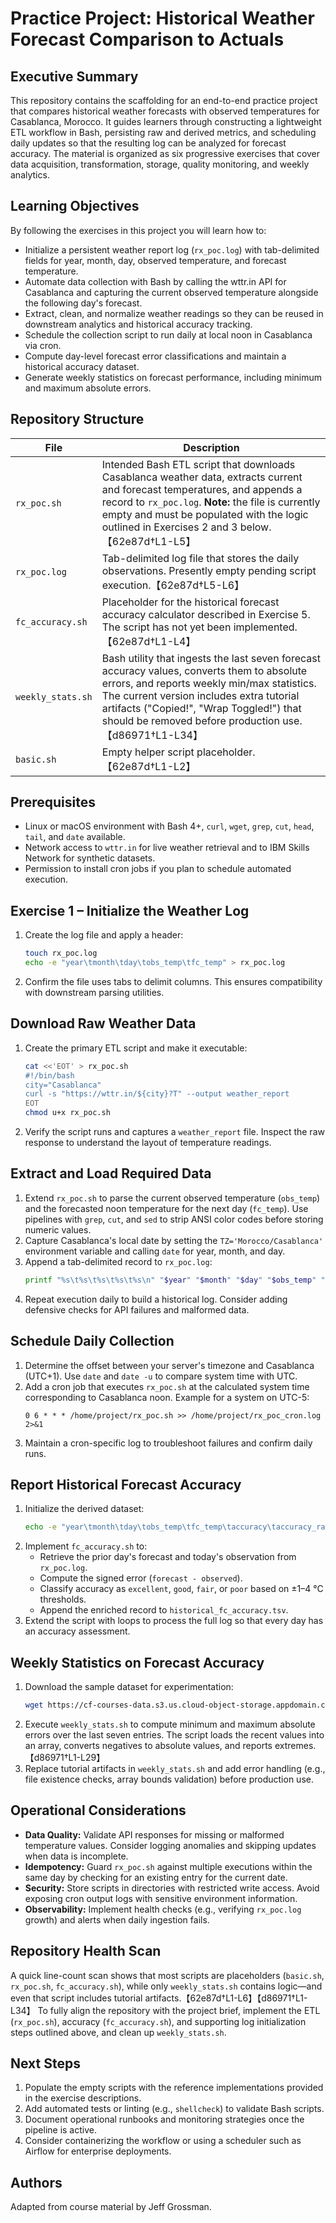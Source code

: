 # Practice Project: Historical Weather Forecast Comparison to Actuals

## Executive Summary
This repository contains the scaffolding for an end-to-end practice project that compares historical weather forecasts with observed temperatures for Casablanca, Morocco. It guides learners through constructing a lightweight ETL workflow in Bash, persisting raw and derived metrics, and scheduling daily updates so that the resulting log can be analyzed for forecast accuracy. The material is organized as six progressive exercises that cover data acquisition, transformation, storage, quality monitoring, and weekly analytics.

## Learning Objectives
By following the exercises in this project you will learn how to:
- Initialize a persistent weather report log (`rx_poc.log`) with tab-delimited fields for year, month, day, observed temperature, and forecast temperature.
- Automate data collection with Bash by calling the wttr.in API for Casablanca and capturing the current observed temperature alongside the following day's forecast.
- Extract, clean, and normalize weather readings so they can be reused in downstream analytics and historical accuracy tracking.
- Schedule the collection script to run daily at local noon in Casablanca via cron.
- Compute day-level forecast error classifications and maintain a historical accuracy dataset.
- Generate weekly statistics on forecast performance, including minimum and maximum absolute errors.

## Repository Structure
| File | Description |
| --- | --- |
| `rx_poc.sh` | Intended Bash ETL script that downloads Casablanca weather data, extracts current and forecast temperatures, and appends a record to `rx_poc.log`. **Note:** the file is currently empty and must be populated with the logic outlined in Exercises 2 and 3 below.【62e87d†L1-L5】 |
| `rx_poc.log` | Tab-delimited log file that stores the daily observations. Presently empty pending script execution.【62e87d†L5-L6】 |
| `fc_accuracy.sh` | Placeholder for the historical forecast accuracy calculator described in Exercise 5. The script has not yet been implemented.【62e87d†L1-L4】 |
| `weekly_stats.sh` | Bash utility that ingests the last seven forecast accuracy values, converts them to absolute errors, and reports weekly min/max statistics. The current version includes extra tutorial artifacts ("Copied!", "Wrap Toggled!") that should be removed before production use.【d86971†L1-L34】 |
| `basic.sh` | Empty helper script placeholder.【62e87d†L1-L2】 |

## Prerequisites
- Linux or macOS environment with Bash 4+, `curl`, `wget`, `grep`, `cut`, `head`, `tail`, and `date` available.
- Network access to `wttr.in` for live weather retrieval and to IBM Skills Network for synthetic datasets.
- Permission to install cron jobs if you plan to schedule automated execution.

## Exercise 1 – Initialize the Weather Log
1. Create the log file and apply a header:
   ```bash
   touch rx_poc.log
   echo -e "year\tmonth\tday\tobs_temp\tfc_temp" > rx_poc.log
   ```
2. Confirm the file uses tabs to delimit columns. This ensures compatibility with downstream parsing utilities.

## Download Raw Weather Data
1. Create the primary ETL script and make it executable:
   ```bash
   cat <<'EOT' > rx_poc.sh
   #!/bin/bash
   city="Casablanca"
   curl -s "https://wttr.in/${city}?T" --output weather_report
   EOT
   chmod u+x rx_poc.sh
   ```
2. Verify the script runs and captures a `weather_report` file. Inspect the raw response to understand the layout of temperature readings.

## Extract and Load Required Data
1. Extend `rx_poc.sh` to parse the current observed temperature (`obs_temp`) and the forecasted noon temperature for the next day (`fc_temp`). Use pipelines with `grep`, `cut`, and `sed` to strip ANSI color codes before storing numeric values.
2. Capture Casablanca's local date by setting the `TZ='Morocco/Casablanca'` environment variable and calling `date` for year, month, and day.
3. Append a tab-delimited record to `rx_poc.log`:
   ```bash
   printf "%s\t%s\t%s\t%s\t%s\n" "$year" "$month" "$day" "$obs_temp" "$fc_temp" >> rx_poc.log
   ```
4. Repeat execution daily to build a historical log. Consider adding defensive checks for API failures and malformed data.

## Schedule Daily Collection
1. Determine the offset between your server's timezone and Casablanca (UTC+1). Use `date` and `date -u` to compare system time with UTC.
2. Add a cron job that executes `rx_poc.sh` at the calculated system time corresponding to Casablanca noon. Example for a system on UTC-5:
   ```cron
   0 6 * * * /home/project/rx_poc.sh >> /home/project/rx_poc_cron.log 2>&1
   ```
3. Maintain a cron-specific log to troubleshoot failures and confirm daily runs.

## Report Historical Forecast Accuracy
1. Initialize the derived dataset:
   ```bash
   echo -e "year\tmonth\tday\tobs_temp\tfc_temp\taccuracy\taccuracy_range" > historical_fc_accuracy.tsv
   ```
2. Implement `fc_accuracy.sh` to:
   - Retrieve the prior day's forecast and today's observation from `rx_poc.log`.
   - Compute the signed error (`forecast - observed`).
   - Classify accuracy as `excellent`, `good`, `fair`, or `poor` based on ±1–4 °C thresholds.
   - Append the enriched record to `historical_fc_accuracy.tsv`.
3. Extend the script with loops to process the full log so that every day has an accuracy assessment.

## Weekly Statistics on Forecast Accuracy
1. Download the sample dataset for experimentation:
   ```bash
   wget https://cf-courses-data.s3.us.cloud-object-storage.appdomain.cloud/IBMSkillsNetwork-LX0117EN-Coursera/labs/synthetic_historical_fc_accuracy.tsv
   ```
2. Execute `weekly_stats.sh` to compute minimum and maximum absolute errors over the last seven entries. The script loads the recent values into an array, converts negatives to absolute values, and reports extremes.【d86971†L1-L29】
3. Replace tutorial artifacts in `weekly_stats.sh` and add error handling (e.g., file existence checks, array bounds validation) before production use.

## Operational Considerations
- **Data Quality:** Validate API responses for missing or malformed temperature values. Consider logging anomalies and skipping updates when data is incomplete.
- **Idempotency:** Guard `rx_poc.sh` against multiple executions within the same day by checking for an existing entry for the current date.
- **Security:** Store scripts in directories with restricted write access. Avoid exposing cron output logs with sensitive environment information.
- **Observability:** Implement health checks (e.g., verifying `rx_poc.log` growth) and alerts when daily ingestion fails.

## Repository Health Scan
A quick line-count scan shows that most scripts are placeholders (`basic.sh`, `rx_poc.sh`, `fc_accuracy.sh`), while only `weekly_stats.sh` contains logic—and even that script includes tutorial artifacts.【62e87d†L1-L6】【d86971†L1-L34】 To fully align the repository with the project brief, implement the ETL (`rx_poc.sh`), accuracy (`fc_accuracy.sh`), and supporting log initialization steps outlined above, and clean up `weekly_stats.sh`.

## Next Steps
1. Populate the empty scripts with the reference implementations provided in the exercise descriptions.
2. Add automated tests or linting (e.g., `shellcheck`) to validate Bash scripts.
3. Document operational runbooks and monitoring strategies once the pipeline is active.
4. Consider containerizing the workflow or using a scheduler such as Airflow for enterprise deployments.

## Authors
Adapted from course material by Jeff Grossman.
